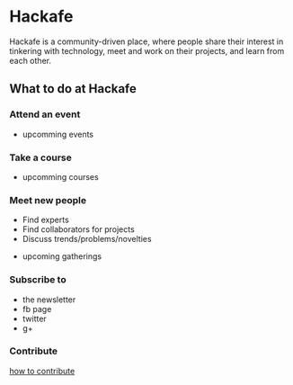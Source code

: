# Hackafe
Hackafe is a community-driven place, where people share their interest in <desc title="attempt to repair or improve something in a casual or desultory way, often to no useful effect">tinkering</desc> with technology, meet and work on their projects, and learn from each other.

## What to do at Hackafe

### Attend an event
- upcomming events

### Take a course
- upcomming courses

### Meet new people
* Find experts
* Find collaborators for projects
* Discuss trends/problems/novelties

- upcoming gatherings

### Subscribe to
* the newsletter
* fb page
* twitter
* g+

### Contribute
[how to contribute](CONTRIBUTING.md)
